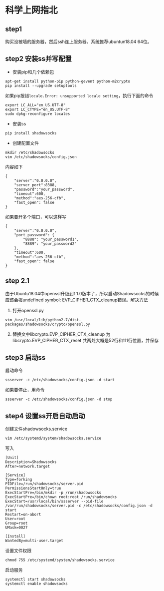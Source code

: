 # 科学上网指北

## step1

购买没被墙的服务器，然后ssh连上服务器。系统推荐ubuntun18.04 64位。

## step2 安装ss并写配置

- 安装pip和几个依赖包

```
apt-get install python-pip python-gevent python-m2crypto
pip install --upgrade setuptools
```

如果pip报错`locale.Error: unsupported locale setting`，执行下面的命令

```
export LC_ALL="en_US.UTF-8"
export LC_CTYPE="en_US.UTF-8"
sudo dpkg-reconfigure locales
```

- 安装ss

```
pip install shadowsocks
```

- 创建配置文件

```
mkdir /etc/shadowsocks
vim /etc/shadowsocks/config.json
```

内容如下

```
{
    "server":"0.0.0.0",
    "server_port":8388,
    "password":"your_password",
    "timeout":600,
    "method":"aes-256-cfb",
    "fast_open": false
}
```

如果要开多个端口，可以这样写

```
{
    "server":"0.0.0.0",
    "port_password": {
        "8888": "your_password1",
        "8889": "your_password2"
    },
    "timeout":600,
    "method":"aes-256-cfb",
    "fast_open": false
}
```

## step 2.1

由于Ubuntu18.04中openssl升级到1.1.0版本了，所以启动Shadowsocks的时候应该会报undefined symbol: EVP_CIPHER_CTX_cleanup错误。解决方法

1. 打开openssl.py

```
vim /usr/local/lib/python2.7/dist-packages/shadowsocks/crypto/openssl.py
```

2. 替换文中libcrypto.EVP_CIPHER_CTX_cleanup 为libcrypto.EVP_CIPHER_CTX_reset 共两处大概是52行和111行位置，并保存

## step3 启动ss

启动命令

```
ssserver -c /etc/shadowsocks/config.json -d start
```

如果要停止，用命令

```
ssserver -c /etc/shadowsocks/config.json -d stop
```

## step4 设置ss开启自动启动

创建文件shadowsocks.service

```
vim /etc/systemd/system/shadowsocks.service
```

写入

```
[Unit]
Description=Shadowsocks
After=network.target

[Service]
Type=forking
PIDFile=/run/shadowsocks/server.pid
PermissionsStartOnly=true
ExecStartPre=/bin/mkdir -p /run/shadowsocks
ExecStartPre=/bin/chown root:root /run/shadowsocks
ExecStart=/usr/local/bin/ssserver --pid-file /var/run/shadowsocks/server.pid -c /etc/shadowsocks/config.json -d start
Restart=on-abort
User=root
Group=root
UMask=0027

[Install]
WantedBy=multi-user.target
```

设置文件权限

```
chmod 755 /etc/systemd/system/shadowsocks.service
```

启动服务

```
systemctl start shadowsocks
systemctl enable shadowsocks
```
